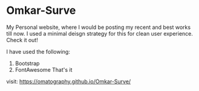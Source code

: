 # Omkar-Surve
My Personal website, where I would be posting my recent and best works till now. I used a minimal deisgn strategy for this for clean user experience. Check it out!

I have used the following:
1. Bootstrap
2. FontAwesome
That's it 

visit: https://omatography.github.io/Omkar-Surve/
